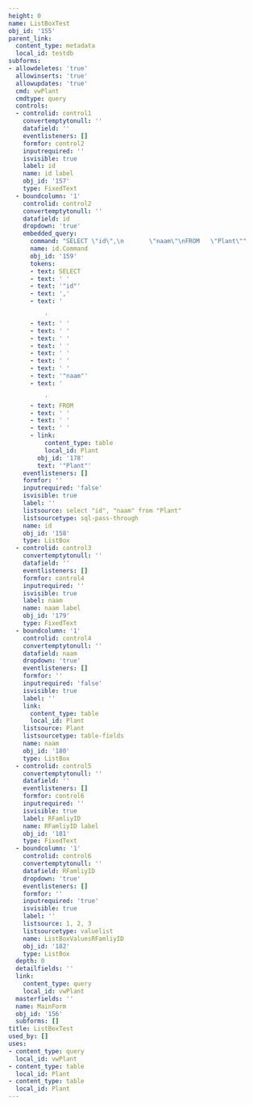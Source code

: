 ```yaml
---
height: 0
name: ListBoxTest
obj_id: '155'
parent_link:
  content_type: metadata
  local_id: testdb
subforms:
- allowdeletes: 'true'
  allowinserts: 'true'
  allowupdates: 'true'
  cmd: vwPlant
  cmdtype: query
  controls:
  - controlid: control1
    convertemptytonull: ''
    datafield: ''
    eventlisteners: []
    formfor: control2
    inputrequired: ''
    isvisible: true
    label: id
    name: id label
    obj_id: '157'
    type: FixedText
  - boundcolumn: '1'
    controlid: control2
    convertemptytonull: ''
    datafield: id
    dropdown: 'true'
    embedded_query:
      command: "SELECT \"id\",\n       \"naam\"\nFROM   \"Plant\""
      name: id.Command
      obj_id: '159'
      tokens:
      - text: SELECT
      - text: ' '
      - text: '"id"'
      - text: ','
      - text: '

          '
      - text: ' '
      - text: ' '
      - text: ' '
      - text: ' '
      - text: ' '
      - text: ' '
      - text: ' '
      - text: '"naam"'
      - text: '

          '
      - text: FROM
      - text: ' '
      - text: ' '
      - text: ' '
      - link:
          content_type: table
          local_id: Plant
        obj_id: '178'
        text: '"Plant"'
    eventlisteners: []
    formfor: ''
    inputrequired: 'false'
    isvisible: true
    label: ''
    listsource: select "id", "naam" from "Plant"
    listsourcetype: sql-pass-through
    name: id
    obj_id: '158'
    type: ListBox
  - controlid: control3
    convertemptytonull: ''
    datafield: ''
    eventlisteners: []
    formfor: control4
    inputrequired: ''
    isvisible: true
    label: naam
    name: naam label
    obj_id: '179'
    type: FixedText
  - boundcolumn: '1'
    controlid: control4
    convertemptytonull: ''
    datafield: naam
    dropdown: 'true'
    eventlisteners: []
    formfor: ''
    inputrequired: 'false'
    isvisible: true
    label: ''
    link:
      content_type: table
      local_id: Plant
    listsource: Plant
    listsourcetype: table-fields
    name: naam
    obj_id: '180'
    type: ListBox
  - controlid: control5
    convertemptytonull: ''
    datafield: ''
    eventlisteners: []
    formfor: control6
    inputrequired: ''
    isvisible: true
    label: RFamliyID
    name: RFamliyID label
    obj_id: '181'
    type: FixedText
  - boundcolumn: '1'
    controlid: control6
    convertemptytonull: ''
    datafield: RFamliyID
    dropdown: 'true'
    eventlisteners: []
    formfor: ''
    inputrequired: 'true'
    isvisible: true
    label: ''
    listsource: 1, 2, 3
    listsourcetype: valuelist
    name: ListBoxValuesRFamliyID
    obj_id: '182'
    type: ListBox
  depth: 0
  detailfields: ''
  link:
    content_type: query
    local_id: vwPlant
  masterfields: ''
  name: MainForm
  obj_id: '156'
  subforms: []
title: ListBoxTest
used_by: []
uses:
- content_type: query
  local_id: vwPlant
- content_type: table
  local_id: Plant
- content_type: table
  local_id: Plant
---
```

